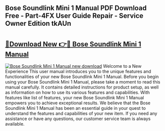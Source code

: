 ## Bose Soundlink Mini 1 Manual PDF Download Free - Part-4FX User Guide Repair - Service Owner Edition tkAUn

# <h2><a href="http://bc21446.oget.top/?id=Bose+Soundlink+Mini+1+Manual">🔗Download New 👉🔴 Bose Soundlink Mini 1 Manual</a></h2>

[![Bose Soundlink Mini 1 Manual new download](https://i.imgur.com/5g1atiW.png)](http://bc21446.oget.top/?id=Bose+Soundlink+Mini+1+Manual)
Welcome to a New Experience This user manual introduces you to the unique features and functionalities of your new Bose Soundlink Mini 1 Manual. Before you begin using your Bose Soundlink Mini 1 Manual, please take a moment to read this manual carefully. It contains detailed instructions for product setup, as well as information on how to use its various features and capabilities. With features like list of features, your new Bose Soundlink Mini 1 Manual empowers you to achieve exceptional results. We believe that the Bose Soundlink Mini 1 Manual has been an essential guide in your quest to understand the features and capabilities of your new item. If you need any assistance or have any questions, our customer service team is always available.
